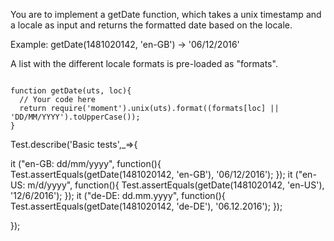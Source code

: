 


You are to implement a getDate function, which takes a unix timestamp and a locale as input and returns the formatted date based on the locale.

Example: getDate(1481020142, 'en-GB') -> '06/12/2016'

A list with the different locale formats is pre-loaded as "formats".
```

function getDate(uts, loc){
  // Your code here
  return require('moment').unix(uts).format((formats[loc] || 'DD/MM/YYYY').toUpperCase());
}
```


Test.describe('Basic tests',_=>{

it ("en-GB: dd/mm/yyyy", function(){
Test.assertEquals(getDate(1481020142, 'en-GB'), '06/12/2016');
});
it ("en-US: m/d/yyyy", function(){
Test.assertEquals(getDate(1481020142, 'en-US'), '12/6/2016');
});
it ("de-DE: dd.mm.yyyy", function(){
Test.assertEquals(getDate(1481020142, 'de-DE'), '06.12.2016');
});

});
